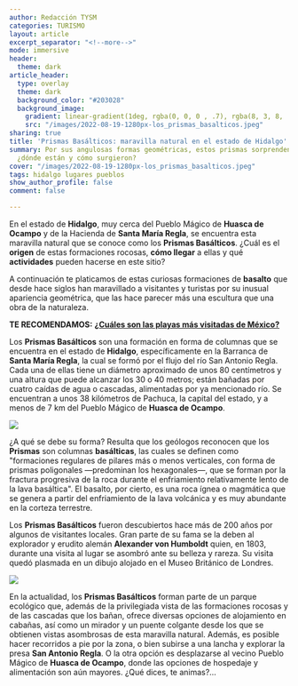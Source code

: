 ```yaml
---
author: Redacción TYSM
categories: TURISMO
layout: article
excerpt_separator: "<!--more-->"
mode: immersive
header:
  theme: dark
article_header:
  type: overlay
  theme: dark
  background_color: "#203028"
  background_image:
    gradient: linear-gradient(1deg, rgba(0, 0, 0 , .7), rgba(8, 3, 8, .9))
    src: "/images/2022-08-19-1280px-los_prismas_basalticos.jpeg"
sharing: true
title: 'Prismas Basálticos: maravilla natural en el estado de Hidalgo'
summary: Por sus angulosas formas geométricas, estos prismas sorprenden a los turistas;
  ¿dónde están y cómo surgieron?
cover: "/images/2022-08-19-1280px-los_prismas_basalticos.jpeg"
tags: hidalgo lugares pueblos
show_author_profile: false
comment: false

---
```

En el estado de **Hidalgo**, muy cerca del Pueblo Mágico de **Huasca de Ocampo** y de la Hacienda de **Santa María Regla**, se encuentra esta maravilla natural que se conoce como los **Prismas Basálticos**. ¿Cuál es el **origen** de estas formaciones rocosas, **cómo llegar** a ellas y qué **actividades** pueden hacerse en este sitio?

A continuación te platicamos de estas curiosas formaciones de **basalto** que desde hace siglos han maravillado a visitantes y turistas por su inusual apariencia geométrica, que las hace parecer más una escultura que una obra de la naturaleza.

**TE RECOMENDAMOS:** [**¿Cuáles son las playas más visitadas de México?**](https://blog.tonoysumariachi.com/turismo/2022/07/29/cuales-son-las-playas-mas-visitadas-de-mexico.html)

Los **Prismas Basálticos** son una formación en forma de columnas que se encuentra en el estado de **Hidalgo**, específicamente en la Barranca de **Santa María Regla**, la cual se formó por el flujo del río San Antonio Regla. Cada una de ellas tiene un diámetro aproximado de unos 80 centímetros y una altura que puede alcanzar los 30 o 40 metros; están bañadas por cuatro caídas de agua o cascadas, alimentadas por ya mencionado río. Se encuentran a unos 38 kilómetros de Pachuca, la capital del estado, y a menos de 7 km del Pueblo Mágico de **Huasca de Ocampo**.

![](https://upload.wikimedia.org/wikipedia/commons/thumb/9/93/Prismas_Bas%C3%A1lticos%2C_Huasca_de_Ocampo%2C_Hidalgo%2C_M%C3%A9xico%2C_2013-10-10%2C_DD_25.JPG/707px-Prismas_Bas%C3%A1lticos%2C_Huasca_de_Ocampo%2C_Hidalgo%2C_M%C3%A9xico%2C_2013-10-10%2C_DD_25.JPG)

¿A qué se debe su forma? Resulta que los geólogos reconocen que los **Prismas** son columnas **basálticas**, las cuales se definen como "formaciones regulares de pilares más o menos verticales, con forma de prismas poligonales —predominan los hexagonales—, que se forman por la fractura progresiva de la roca durante el enfriamiento relativamente lento de la lava basáltica". El basalto, por cierto, es una roca ígnea o magmática que se genera a partir del enfriamiento de la lava volcánica y es muy abundante en la corteza terrestre.

Los **Prismas Basálticos** fueron descubiertos hace más de 200 años por algunos de visitantes locales. Gran parte de su fama se la deben al explorador y erudito alemán **Alexander von Humboldt** quien, en 1803, durante una visita al lugar se asombró ante su belleza y rareza. Su visita quedó plasmada en un dibujo alojado en el Museo Británico de Londres.

![](https://upload.wikimedia.org/wikipedia/commons/4/43/Vues_des_Cordill%C3%A8res%2C_et_monumens_des_peuples_indig%C3%A8nes_de_l%27Am%C3%A9rique_%281813%29_%2814781309784%29.jpg)

En la actualidad, los **Prismas Basálticos** forman parte de un parque ecológico que, además de la privilegiada vista de las formaciones rocosas y de las cascadas que los bañan, ofrece diversas opciones de alojamiento en cabañas, así como un mirador y un puente colgante desde los que se obtienen vistas asombrosas de esta maravilla natural. Además, es posible hacer recorridos a pie por la zona, o bien subirse a una lancha y explorar la presa **San Antonio Regla**. O la otra opción es desplazarse al vecino Pueblo Mágico de **Huasca de Ocampo**, donde las opciones de hospedaje y alimentación son aún mayores. ¿Qué dices, te animas?…